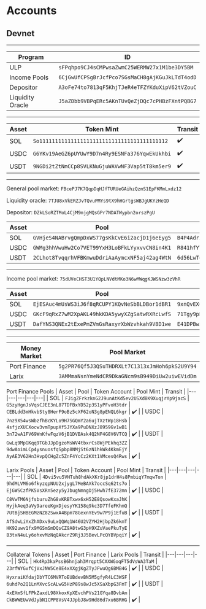 # Accounts
## Devnet
---
| Program | ID |
|---|---|
| ULP | `sFPqhpo9CJ4sCMPwsaZwmC25WERMW27x1M1be3DY5BM` |
| Income Pools | `6CjGwUfCPSgBrJcfPco7SGsMaCH8gAjKGuJkLTdT4odD` |
| Depositor | `A3oFe74to7813qF5KhjTJeR4eTFZYKduXipV62tVZouC` |
| Liquidity Oracle | `J5aZDbb9VBPqERc5AKnTUvQeZjDQc7cPHBzFXntPQBG7` |


---
| Asset | Token Mint | Transit |
|---|---|---|
| SOL | `So11111111111111111111111111111111111111112` | ✔️ |
| USDC | `G6YKv19AeGZ6pUYUwY9D7n4Ry9ESNFa376YqwEkUkhbi` | ✔️ |
| USDT | `9NGDi2tZtNmCCp8SVLKNuGjuWAVwNF3Vap5tT8km5er9` | ✔️ |

---
General pool market: `FBcePJ7K7QqpDqHJfTURUeGAihzQzmS1EpFKMmLxdz12`

Liquidity oracle: `7TJU8xVkERZJvTQvuPMYs9tX9hHGrtgsWBJgUKYzHeQD`

Depositor: `DZkLSoRZTMoL4CjM9mjgMQsGPr7NDATWypbn2orszPgU`

| Asset | Pool | Token Account |
|---|---|---|
| SOL | `GVHjeS4NABrvgQmpDxWS77gsKkCvE6i2acjD1j6eEyg5` | `B4P4Adr5Sh9XYFfgLzWMfQxR5J3pu3ioafgfvKiitKPP` |
| USDC | `GWMg3hhVwuHw2Co7VET99YxH3LoBFkLYyxvvCN8in4K1` | `R841hfYYHdwJ7HVaouQ49SCHPmipbxQbVCyJAmbcQGu` |
| USDT | `2CLhot8TvqqrhVFBKmwuDdriAaAymcxNF5aj42ag4WtN` | `6d56LwTgtJQ7YMrBGQcyAYxrYUvQhPvDAtE1sQ1J94y` |

---
Income pool market: `75dUVeCHST3U1YQpLNVdtMKo3N6wMWqgKJWSNzw3zVhR`

| Asset | Pool | Token Account |
|---|---|---|
| SOL | `EjESAuc4mUsWS3iJ6f8qRCUPY1KQvNeSbBLDBor1dBR1` | `9xnQvEX69xKZkjEVnmTW4mWcgGCxpU5yAkkANAjpCRtL` |
| USDC | `GKcF9qRxZ7wM2XpAKL49hkKDA5ywyXZgSatwRXRcLwfS` | `71Tgy9pHN5b7iDTDCWo3EuAwFFodaYifYAGAqmR4xAjH` |
| USDT | `DafYNS3QNEx2tExePmZVmGsRaxyrXbWzvhkah9V8D1we` | `E41DPBwZDCvSpPr8LDatsZGcxQn9oyjeXUHpLjNLDp6p` |


---
| Money Market | Pool Market |
|---|---|
| Port Finance | `5g2PR76Qf5J3QSuTHDRXLt7C1313xJmHoh6pkS2U9Y94` |
| Larix | `3AMMmaNsnYmeNdCR9DkaGNcm9sB949DiUw2uiwEVidDm` |

Port Finance Pools
| Asset | Pool | Token Account | Pool Mint | Transit |
|---|---|---|---|---|
| SOL | `FJigZFrkzknG2J9unAtKd5ev2USXd8K9XuqjrYp9jacS` | `G5zyHgnJsVqsCJEE3nL87TDFBxYD52p3S1yPFvoH3tdr` | `CEBLdd3mHkvbSty8HerF9oBz5cXF62oN3g8pENQL6kgr` | ✔️ |
| USDC | `7nz9X54wsWbzfhBcKYLo9H7SGQmY2a6ujTXztWp18Hsb` | `4sfjzXUCXocw3vmTpupXf5JYXa9PuDNXzJ8959Gv1wB1` | `3n72wA1FV69WnKfwFqzV6jB1DVBAsk4Q2NP4G8V6VTCQ` | ✔️ |
| USDT | `GwLq9MpGKqq9TGbJJpDgzoMsWV4tbxrCs8WjPEkhq3ZZ` | `9dwAoimLCp4ysnuosfqSpbp8NMjSt6zN1hkWk4KkmEjY` | `AyAE3V62Hn3HvpQCHgZc5ZnF4YcCz2KXt1VMcesQ4Rws` | ✔️ |

Larix Pools
| Asset | Pool | Token Account | Pool Mint | Transit |
|---|---|---|---|---|
| SOL | `4Dvi5vu5VHTuh8hdAkXKr8jp1drH4s8PmbiqY7mqwTon` | `9hdMLVM6o6fkyzqpNUU2xjygL7MeBAXk7occSq62ts7o` | `EjGWSCzfPK5VsXRn5ezy5yJbugNmngDj5Hwh7fE372mn` | ✔️ |
| USDC | `C8VwTM6NjfsburuZhG8vKRBTxwx6xH52E8QsowKxaJhK` | `HyjkAeq3aVy9areeKgxDjesyYK158q9kc3D7TfeFKhmQ` | `7UtBjSHBEGMzNZ82SwxA4Bpm78GexnYEv9w7P9j1EfuB` | ✔️ |
| USDT | `AfSdwLiYxZhADxv9uLxQQWq1W46U2VZYH2HjbpZk6kmT` | `HK92uwv1fx9MGSmSmDQsCZ9A8twG3pH9XZuVaePkuTyE` | `B3txN4uLy6ohxvMzNqQAkcrZ9Rj3J5BevLPcQYBVpqiY` | ✔️ |

---
Collateral Tokens
| Asset | Port Finance | Larix Pools | Transit |
|---|---|---|---|
| SOL | `Hk4Rp3kaPssB6hnjah3Mrqpt5CAXWGoqFT5dVsWA3TaM` | `23rfWYGvfCjVxJNW5Ce8E4xXXgjKgZTyJFwuQg6BMB4G` | ✔️ |
| USDC | `HyxraiKfdajDbYTC6MVRToEUBdevBN5M5gfyR4LC3WSF` | `6uhdPo2Q1LnMXvcScALwG5HzP89s8wJc5XSaXbpG3FmT` | ✔️ |
| USDT | `4xEXmSfLFPkZaxdL98XkoxKpXEvchPVs21GYqa8DvbAm` | `CkBWWEUwVdJybN1CPP8VsV4JJpbJ8w9Hd86d7xu6BRHG` | ✔️ |


